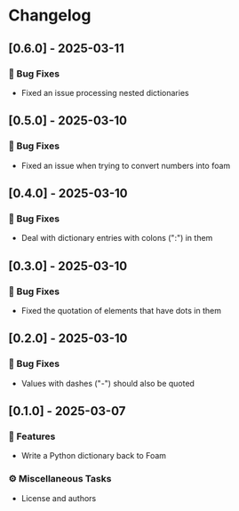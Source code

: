 # Changelog

## [0.6.0] - 2025-03-11

### 🐛 Bug Fixes

- Fixed an issue processing nested dictionaries

## [0.5.0] - 2025-03-10

### 🐛 Bug Fixes

- Fixed an issue when trying to convert numbers into foam

## [0.4.0] - 2025-03-10

### 🐛 Bug Fixes

- Deal with dictionary entries with colons (":") in them

## [0.3.0] - 2025-03-10

### 🐛 Bug Fixes

- Fixed the quotation of elements that have dots in them

## [0.2.0] - 2025-03-10

### 🐛 Bug Fixes

- Values with dashes ("-") should also be quoted

## [0.1.0] - 2025-03-07

### 🚀 Features

- Write a Python dictionary back to Foam

### ⚙️ Miscellaneous Tasks

- License and authors

<!-- generated by git-cliff -->
